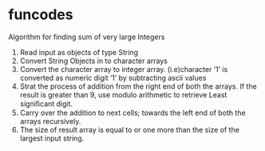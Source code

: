 # funcodes
Algorithm for finding sum of very large Integers
1. Read input as objects of type String
2. Convert String Objects in to character arrays
3. Convert the character array to integer array. (i.e)character ’1’ is converted as numeric digit ‘1’ by subtracting ascii values
4. Strat the process of addition from the right end of both the arrays. If the result is greater than 9, use modulo arithmetic to retrieve Least signiﬁcant digit.
5. Carry over the addition to next cells; towards the left end of both the arrays recursively.
6. The size of result array is equal to or one more than the size of the largest input string.
